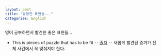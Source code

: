 ```yaml
---
layout: post
title: "유용한 표현들..."
categories: English
---
```


영어 공부하면서 발견한 좋은 표현들...

- This is pieces of puzzle that has to be fit
-- [출처](http://ac360.blogs.cnn.com/2014/08/26/could-a-newly-released-audio-recording-be-a-key-clue-in-the-michael-brown-shooting/?hpt=ac_mid)
-- 새롭게 발견된 증거가 전체 사건에서 꼭 맞춰져야 한다.
